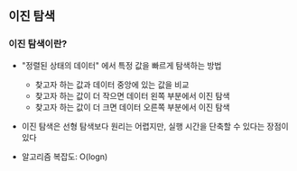 ## 이진 탐색

### 이진 탐색이란? 
* "정렬된 상태의 데이터" 에서 특정 값을 빠르게 탐색하는 방법
  * 찾고자 하는 값과 데이터 중앙에 있는 값을 비교
  * 찾고자 하는 값이 더 작으면 데이터 왼쪽 부분에서 이진 탐색
  * 찾고자 하는 값이 더 크면 데이터 오른쪽 부분에서 이진 탐색
* 이진 탐색은 선형 탐색보다 원리는 어렵지만, 실행 시간을 단축할 수 있다는 장점이 있다
  
* 알고리즘 복잡도: O(logn)    